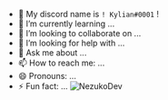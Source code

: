 
- 🔭 My discord name is `! Kylian#0001` !
- 🌱 I’m currently learning ...
- 👯 I’m looking to collaborate on ...
- 🤔 I’m looking for help with ...
- 💬 Ask me about ...
- 📫 How to reach me: ...
- 😄 Pronouns: ...
- ⚡ Fun fact: ...
![NezukoDev](https://github-readme-stats.vercel.app/api?username=NezukoDev&show_icons=true&hide_border=false)
